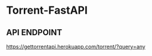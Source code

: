 # Torrent-FastAPI
## API ENDPOINT
<a href="https://gettorrentapi.herokuapp.com/torrent/?query=any" target="_blank">https://gettorrentapi.herokuapp.com/torrent/?query=any</a>
